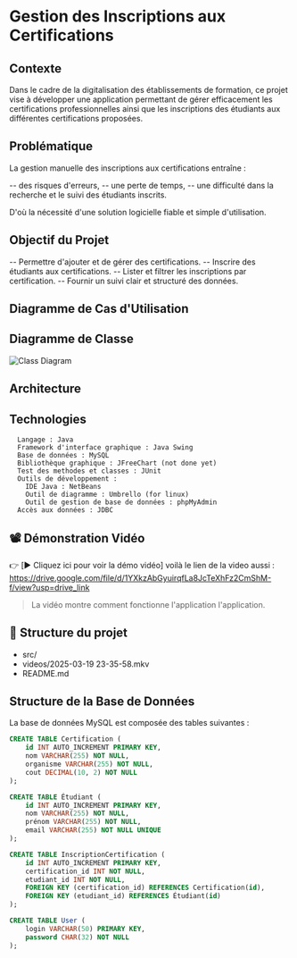 # Gestion des Inscriptions aux Certifications
##  Contexte
Dans le cadre de la digitalisation des établissements de formation, ce projet vise à développer une application permettant 
de gérer efficacement les certifications professionnelles ainsi que les inscriptions des étudiants aux différentes certifications proposées.

##  Problématique
La gestion manuelle des inscriptions aux certifications entraîne :

   -- des risques d'erreurs,
   -- une perte de temps,
   -- une difficulté dans la recherche et le suivi des étudiants inscrits.

D'où la nécessité d'une solution logicielle fiable et simple d'utilisation.

## Objectif du Projet
-- Permettre d'ajouter et de gérer des certifications.
-- Inscrire des étudiants aux certifications.
-- Lister et filtrer les inscriptions par certification.
-- Fournir un suivi clair et structuré des données.
##  Diagramme de Cas d'Utilisation
## Diagramme de Classe
![Class Diagram](images/class_diagram.png)
## Architecture
## Technologies
      Langage : Java
      Framework d'interface graphique : Java Swing
      Base de données : MySQL
      Bibliothèque graphique : JFreeChart (not done yet)
      Test des methodes et classes : JUnit
      Outils de développement :
        IDE Java : NetBeans
        Outil de diagramme : Umbrello (for linux)
        Outil de gestion de base de données : phpMyAdmin
      Accès aux données : JDBC

## 📽️ Démonstration Vidéo
👉 [▶️ Cliquez ici pour voir la démo vidéo]
voilà le lien de la video aussi : https://drive.google.com/file/d/1YXkzAbGyuirqfLa8JcTeXhFz2CmShM-f/view?usp=drive_link

> La vidéo montre comment fonctionne l'application l'application.

## 📂 Structure du projet
- src/
- videos/2025-03-19 23-35-58.mkv
- README.md


## Structure de la Base de Données
La base de données MySQL est composée des tables suivantes :
```sql
CREATE TABLE Certification (
    id INT AUTO_INCREMENT PRIMARY KEY,
    nom VARCHAR(255) NOT NULL,
    organisme VARCHAR(255) NOT NULL,
    cout DECIMAL(10, 2) NOT NULL
);

CREATE TABLE Étudiant (
    id INT AUTO_INCREMENT PRIMARY KEY,
    nom VARCHAR(255) NOT NULL,
    prénom VARCHAR(255) NOT NULL,
    email VARCHAR(255) NOT NULL UNIQUE
);

CREATE TABLE InscriptionCertification (
    id INT AUTO_INCREMENT PRIMARY KEY,
    certification_id INT NOT NULL,
    etudiant_id INT NOT NULL,
    FOREIGN KEY (certification_id) REFERENCES Certification(id),
    FOREIGN KEY (etudiant_id) REFERENCES Étudiant(id)
);

CREATE TABLE User (
    login VARCHAR(50) PRIMARY KEY,
    password CHAR(32) NOT NULL
);
```











